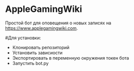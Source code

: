 # AppleGamingWiki
Простой бот для оповещения о новых записях на https://www.applegamingwiki.com.

#Для установки: 
- Клонировать репозиторий
- Установить зависиости
- Экспортировать в переменную окружения токен бота
- Запустить bot.py
